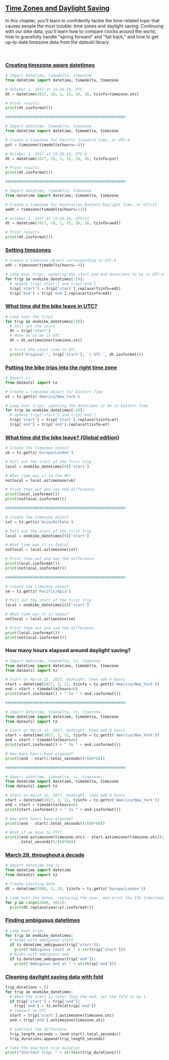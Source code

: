 ## [Time Zones and Daylight Saving](https://campus.datacamp.com/courses/working-with-dates-and-times-in-python/time-zones-and-daylight-saving)

In this chapter, you'll learn to confidently tackle the time-related topic that causes people the most trouble: time zones and daylight saving. Continuing with our bike data, you'll learn how to compare clocks around the world, how to gracefully handle "spring forward" and "fall back," and how to get up-to-date timezone data from the dateutil library.

<br>

### [Creating timezone aware datetimes](https://campus.datacamp.com/courses/working-with-dates-and-times-in-python/time-zones-and-daylight-saving?ex=2)

```Python
# Import datetime, timedelta, timezone
from datetime import datetime, timedelta, timezone

# October 1, 2017 at 15:26:26, UTC
dt = datetime(2017, 10, 1, 15, 26, 26, tzinfo=timezone.utc)

# Print results
print(dt.isoformat())

#####################################################

# Import datetime, timedelta, timezone
from datetime import datetime, timedelta, timezone

# Create a timezone for Pacific Standard Time, or UTC-8
pst = timezone(timedelta(hours=-8))

# October 1, 2017 at 15:26:26, UTC-8
dt = datetime(2017, 10, 1, 15, 26, 26, tzinfo=pst)

# Print results
print(dt.isoformat())

#####################################################

# Import datetime, timedelta, timezone
from datetime import datetime, timedelta, timezone

# Create a timezone for Australian Eastern Daylight Time, or UTC+11
aedt = timezone(timedelta(hours=11))

# October 1, 2017 at 15:26:26, UTC+11
dt = datetime(2017, 10, 1, 15, 26, 26, tzinfo=aedt)

# Print results
print(dt.isoformat())
```

### [Setting timezones](https://campus.datacamp.com/courses/working-with-dates-and-times-in-python/time-zones-and-daylight-saving?ex=3)

```Python
# Create a timezone object corresponding to UTC-4
edt = timezone(timedelta(hours=-4))

# Loop over trips, updating the start and end datetimes to be in UTC-4
for trip in onebike_datetimes[:10]:
  # Update trip['start'] and trip['end']
  trip['start'] = trip['start'].replace(tzinfo=edt)
  trip['end'] = trip['end'].replace(tzinfo=edt)
```

### [What time did the bike leave in UTC?](https://campus.datacamp.com/courses/working-with-dates-and-times-in-python/time-zones-and-daylight-saving?ex=4)

```Python
# Loop over the trips
for trip in onebike_datetimes[:10]:
  # Pull out the start
  dt = trip['start']
  # Move dt to be in UTC
  dt = dt.astimezone(timezone.utc)
  
  # Print the start time in UTC
  print('Original:', trip['start'], '| UTC:', dt.isoformat())
```

### [Putting the bike trips into the right time zone](https://campus.datacamp.com/courses/working-with-dates-and-times-in-python/time-zones-and-daylight-saving?ex=6)

```Python
# Import tz
from dateutil import tz

# Create a timezone object for Eastern Time
et = tz.gettz('America/New_York')

# Loop over trips, updating the datetimes to be in Eastern Time
for trip in onebike_datetimes[:10]:
  # Update trip['start'] and trip['end']
  trip['start'] = trip['start'].replace(tzinfo=et)
  trip['end'] = trip['end'].replace(tzinfo=et)
```

### [What time did the bike leave? (Global edition)](https://campus.datacamp.com/courses/working-with-dates-and-times-in-python/time-zones-and-daylight-saving?ex=7)

```Python
# Create the timezone object
uk = tz.gettz('Europe/London')

# Pull out the start of the first trip
local = onebike_datetimes[0]['start']

# What time was it in the UK?
notlocal = local.astimezone(uk)

# Print them out and see the difference
print(local.isoformat())
print(notlocal.isoformat())

#####################################################

# Create the timezone object
ist = tz.gettz('Asia/Kolkata')

# Pull out the start of the first trip
local = onebike_datetimes[0]['start']

# What time was it in India?
notlocal = local.astimezone(ist)

# Print them out and see the difference
print(local.isoformat())
print(notlocal.isoformat())

#####################################################

# Create the timezone object
sm = tz.gettz('Pacific/Apia')

# Pull out the start of the first trip
local = onebike_datetimes[0]['start']

# What time was it in Samoa?
notlocal = local.astimezone(sm)

# Print them out and see the difference
print(local.isoformat())
print(notlocal.isoformat())
```

### How many hours elapsed around daylight saving?

```Python
# Import datetime, timedelta, tz, timezone
from datetime import datetime, timedelta, timezone
from dateutil import tz

# Start on March 12, 2017, midnight, then add 6 hours
start = datetime(2017, 3, 12, tzinfo = tz.gettz('America/New_York'))
end = start + timedelta(hours=6)
print(start.isoformat() + " to " + end.isoformat())

#####################################################

# Import datetime, timedelta, tz, timezone
from datetime import datetime, timedelta, timezone
from dateutil import tz

# Start on March 12, 2017, midnight, then add 6 hours
start = datetime(2017, 3, 12, tzinfo = tz.gettz('America/New_York'))
end = start + timedelta(hours=6)
print(start.isoformat() + " to " + end.isoformat())

# How many hours have elapsed?
print((end - start).total_seconds()/(60*60))

#####################################################

# Import datetime, timedelta, tz, timezone
from datetime import datetime, timedelta, timezone
from dateutil import tz

# Start on March 12, 2017, midnight, then add 6 hours
start = datetime(2017, 3, 12, tzinfo = tz.gettz('America/New_York'))
end = start + timedelta(hours=6)
print(start.isoformat() + " to " + end.isoformat())

# How many hours have elapsed?
print((end - start).total_seconds()/(60*60))

# What if we move to UTC?
print((end.astimezone(timezone.utc) - start.astimezone(timezone.utc))\
      .total_seconds()/(60*60))
```

### [March 29, throughout a decade](https://campus.datacamp.com/courses/working-with-dates-and-times-in-python/time-zones-and-daylight-saving?ex=10)

```Python
# Import datetime and tz
from datetime import datetime
from dateutil import tz

# Create starting date
dt = datetime(2000, 3, 29, tzinfo = tz.gettz('Europe/London'))

# Loop over the dates, replacing the year, and print the ISO timestamp
for y in range(2000, 2011):
  print(dt.replace(year=y).isoformat())
```

### [Finding ambiguous datetimes](https://campus.datacamp.com/courses/working-with-dates-and-times-in-python/time-zones-and-daylight-saving?ex=12)

```Python
# Loop over trips
for trip in onebike_datetimes:
  # Rides with ambiguous start
  if tz.datetime_ambiguous(trip['start']):
    print("Ambiguous start at " + str(trip['start']))
  # Rides with ambiguous end
  if tz.datetime_ambiguous(trip['end']):
    print("Ambiguous end at " + str(trip['end']))
```

### [Cleaning daylight saving data with fold](https://campus.datacamp.com/courses/working-with-dates-and-times-in-python/time-zones-and-daylight-saving?ex=13)

```Python
trip_durations = []
for trip in onebike_datetimes:
  # When the start is later than the end, set the fold to be 1
  if trip['start'] > trip['end']:
    trip['end'] = tz.enfold(trip['end'])
  # Convert to UTC
  start = trip['start'].astimezone(timezone.utc)
  end = trip['end'].astimezone(timezone.utc)

  # Subtract the difference
  trip_length_seconds = (end-start).total_seconds()
  trip_durations.append(trip_length_seconds)

# Take the shortest trip duration
print("Shortest trip: " + str(min(trip_durations)))
```